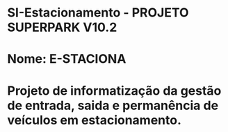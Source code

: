 # SI-Estacionamento - PROJETO SUPERPARK V10.2
# Nome: E-STACIONA
# Projeto de informatização da gestão de entrada, saida e permanência de veículos em estacionamento.
